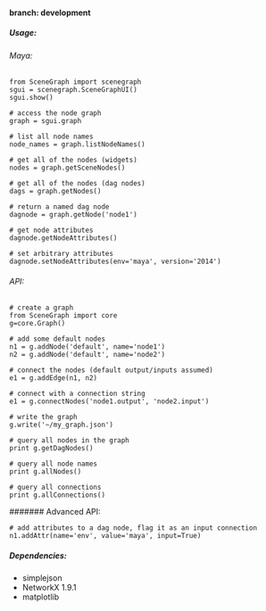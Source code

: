 #### branch: development

##### Usage:

###### Maya:

	from SceneGraph import scenegraph
	sgui = scenegraph.SceneGraphUI()
	sgui.show()
	
	# access the node graph
	graph = sgui.graph

	# list all node names
	node_names = graph.listNodeNames()

	# get all of the nodes (widgets)
	nodes = graph.getSceneNodes()

	# get all of the nodes (dag nodes)
	dags = graph.getNodes()

	# return a named dag node
	dagnode = graph.getNode('node1')

	# get node attributes
	dagnode.getNodeAttributes()
		
	# set arbitrary attributes
	dagnode.setNodeAttributes(env='maya', version='2014')


###### API:

	# create a graph
	from SceneGraph import core
	g=core.Graph()

	# add some default nodes
	n1 = g.addNode('default', name='node1')
	n2 = g.addNode('default', name='node2')

	# connect the nodes (default output/inputs assumed)
	e1 = g.addEdge(n1, n2)

	# connect with a connection string
	e1 = g.connectNodes('node1.output', 'node2.input')

	# write the graph
	g.write('~/my_graph.json')

	# query all nodes in the graph
	print g.getDagNodes()

	# query all node names
	print g.allNodes()

	# query all connections
	print g.allConnections()


####### Advanced API:

	# add attributes to a dag node, flag it as an input connection
	n1.addAttr(name='env', value='maya', input=True)




##### Dependencies:

- simplejson
- NetworkX 1.9.1
- matplotlib